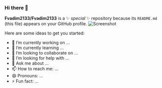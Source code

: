 ### Hi there 👋


**Fvadim2133/Fvadim2133** is a ✨ _special_ ✨ repository because its `README.md` (this file) appears on your GitHub profile.
![Screenshot](sunset.png)



Here are some ideas to get you started:

- 🔭 I’m currently working on ...
- 🌱 I’m currently learning ...
- 👯 I’m looking to collaborate on ...
- 🤔 I’m looking for help with ...
- 💬 Ask me about ...
- 📫 How to reach me: ...
- 😄 Pronouns: ...
- ⚡ Fun fact: ...

